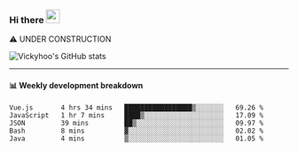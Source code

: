 ### Hi there <a href="https://www.gautamkrishnar.com/"><img src="https://media.giphy.com/media/hvRJCLFzcasrR4ia7z/giphy.gif" width="25px"></a>
⚠️ UNDER CONSTRUCTION

![Vickyhoo's GitHub stats](https://github-readme-stats.vercel.app/api?username=vickyhoo&theme=react&show_icons=true)

---

#### :bar_chart: Weekly development breakdown

<!--START_SECTION:waka-->
```text
Vue.js       4 hrs 34 mins   █████████████████▒░░░░░░░   69.26 % 
JavaScript   1 hr 7 mins     ████▒░░░░░░░░░░░░░░░░░░░░   17.09 % 
JSON         39 mins         ██▒░░░░░░░░░░░░░░░░░░░░░░   09.97 % 
Bash         8 mins          ▓░░░░░░░░░░░░░░░░░░░░░░░░   02.02 % 
Java         4 mins          ▒░░░░░░░░░░░░░░░░░░░░░░░░   01.05 % 
```
<!--END_SECTION:waka-->


<!--
**vickyhoo/vickyhoo** is a ✨ _special_ ✨ repository because its `README.md` (this file) appears on your GitHub profile.

Here are some ideas to get you started:

- 🔭 I’m currently working on ...
- 🌱 I’m currently learning ...
- 👯 I’m looking to collaborate on ...
- 🤔 I’m looking for help with ...
- 💬 Ask me about ...
- 📫 How to reach me: ...
- 😄 Pronouns: ...
- ⚡ Fun fact: ...
-->
